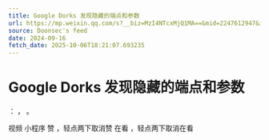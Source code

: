 ```yaml
---
title: Google Dorks 发现隐藏的端点和参数
url: https://mp.weixin.qq.com/s?__biz=MzI4NTcxMjQ1MA==&mid=2247612947&idx=2&sn=4cfd8edf4642b557a826aa239a898e01
source: Doonsec's feed
date: 2024-09-16
fetch_date: 2025-10-06T18:21:07.693235
---
```


# Google Dorks 发现隐藏的端点和参数

：
，
。

视频
小程序
赞
，轻点两下取消赞
在看
，轻点两下取消在看